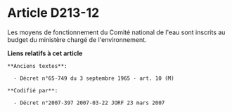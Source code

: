 # Article D213-12

Les moyens de fonctionnement du Comité national de l'eau sont inscrits au budget du ministère chargé de l'environnement.

**Liens relatifs à cet article**

	**Anciens textes**:

	  - Décret n°65-749 du 3 septembre 1965 - art. 10 (M)

	**Codifié par**:

	  - Décret n°2007-397 2007-03-22 JORF 23 mars 2007
